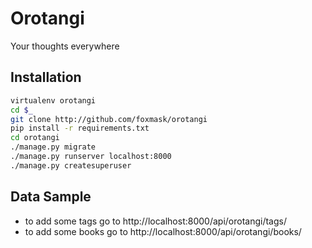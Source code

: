 Orotangi
========

Your thoughts everywhere 


Installation
------------

```bash
virtualenv orotangi
cd $_
git clone http://github.com/foxmask/orotangi
pip install -r requirements.txt
cd orotangi
./manage.py migrate
./manage.py runserver localhost:8000
./manage.py createsuperuser
```

Data Sample
-----------

* to add some tags go to http://localhost:8000/api/orotangi/tags/
* to add some books go to http://localhost:8000/api/orotangi/books/

